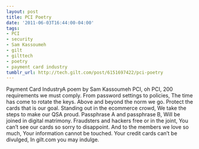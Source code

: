 ```yaml
---
layout: post
title: PCI Poetry
date: '2011-06-03T16:44:00-04:00'
tags:
- PCI
- security
- Sam Kassoumeh
- gilt
- gilttech
- poetry
- payment card industry
tumblr_url: http://tech.gilt.com/post/6151697422/pci-poetry
---
```

Payment Card IndustryA poem by Sam Kassoumeh
PCI, oh PCI, 200 requirements we must comply. From password settings to policies, The time has come to rotate the keys. Above and beyond the norm we go. Protect the cards that is our goal. Standing out in the ecommerce crowd, We take the steps to make our QSA proud. Passphrase A and passphrase B, Will be joined in digital matrimony. Fraudsters and hackers free or in the joint, You can’t see our cards so sorry to disappoint. And to the members we love so much, Your information cannot be touched. Your credit cards can’t be divulged, In gilt.com you may indulge.
